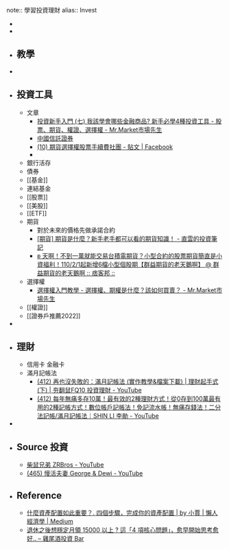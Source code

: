 note:: 學習投資理財
alias:: Invest

-
-
- ## 教學
-
- ## 投資工具
	- 文章
		- [投資新手入門 (七) 我該學會哪些金融商品? 新手必學4種投資工具 - 股票、期貨、權證、選擇權 - Mr.Market市場先生](https://rich01.com/4-2/)
		- [中國信託證券](https://www.win168.com.tw/n3-service/QA/trade-optionq8.html)
		- [(10) 期貨選擇權股票手續費社團 - 貼文 | Facebook](https://www.facebook.com/tradeclubs/posts/5342377059127569?comment_id=5342480819117193&reply_comment_id=5342522829112992)
		-
	- 銀行活存
	- 債券
	- [[基金]]
	- 連結基金
	- [[股票]]
	- [[美股]]
	- [[ETF]]
	- 期貨
		- 對於未來的價格先做承諾合約
		- [[期貨] 期貨是什麼？新手老手都可以看的期貨知識！ - 直雲的投資筆記](https://chihyun.tw/future/)
		- [ʚ 天啊！不到一萬就能交易台積電期貨？小型合約的股票期貨簡直是小資福利！110/2/1起新增6檔小型個股期【群益期貨的老天鵝啊】 @ 群益期貨的老天鵝啊 :: 痞客邦 ::](https://bananatue02.pixnet.net/blog/post/360125313)
	- 選擇權
		- [選擇權入門教學 - 選擇權、期權是什麼？該如何買賣？ - Mr.Market市場先生](https://rich01.com/what-is-options/)
	- [[權證]]
	- [[證券戶推薦2022]]
-
- ## 理財
	- 信用卡 金融卡
	- 滿月記帳法
		- [(412) 再也沒失敗的：滿月記帳法 (實作教學&檔案下載) | 理財起手式(下) | 夯翻鼠FQ10 投資理財 - YouTube](https://www.youtube.com/watch?v=juLfUYkCVDI)
		- [(412) 每年無痛多存10萬！最有效的2種理財方式！從0存到100萬最有用的2種記帳方式！數位帳戶記帳法！免記流水帳！無痛存錢法！二分法記帳/滿月記帳法｜SHIN LI 李勛 - YouTube](https://www.youtube.com/watch?v=QgYAyPEae60)
-
- ## Source 投資
	- [柴鼠兄弟 ZRBros - YouTube](https://www.youtube.com/channel/UC45i13dEfEVac2IEJT_Nr5Q)
	- [(465) 慢活夫妻 George & Dewi - YouTube](https://www.youtube.com/c/%E6%85%A2%E6%B4%BB%E5%A4%AB%E5%A6%BBGeorgeDewi/videos)
- ## Reference
	- [什麼資產配置如此重要？. 四個步驟，完成你的資產配置 | by 小賈 | 懶人經濟學 | Medium](https://medium.com/%E6%87%B6%E4%BA%BA%E7%B6%93%E6%BF%9F%E5%AD%B8/asset-allocation-7a24cc125903)
	- [退休之後想穩定月領 15000 以上 ? 這「4 項核心問題」，愈早開始思考愈好.. – 雞尾酒投資 Bar](https://ctinb.tw/?p=43)